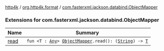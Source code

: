 [http4k](../../index.md) / [org.http4k.format](../index.md) / [com.fasterxml.jackson.databind.ObjectMapper](./index.md)

### Extensions for com.fasterxml.jackson.databind.ObjectMapper

| Name | Summary |
|---|---|
| [read](read.md) | `fun <T : `[`Any`](https://kotlinlang.org/api/latest/jvm/stdlib/kotlin/-any/index.html)`> `[`ObjectMapper`](https://fasterxml.github.io/jackson-databind/javadoc/2.10/com/fasterxml/jackson/databind/ObjectMapper.html)`.read(): (`[`String`](https://kotlinlang.org/api/latest/jvm/stdlib/kotlin/-string/index.html)`) -> `[`T`](read.md#T) |
